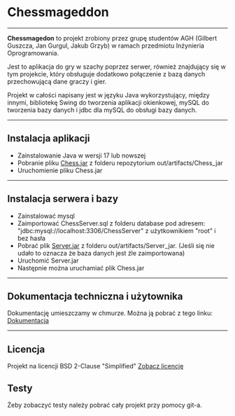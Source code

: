# Chessmageddon
---
**Chessmagedon** to projekt zrobiony przez grupę studentów AGH (Gilbert Guszcza, Jan Gurgul, Jakub Grzyb) w ramach przedmiotu Inżynieria Oprogramowania. 

Jest to aplikacja do gry w szachy poprzez serwer, również znajdujący się w tym projekcie, który obsługuje dodatkowo połączenie z bazą danych przechowującą dane graczy i gier.

Projekt w całości napisany jest w języku Java wykorzystujący, między innymi, bibliotekę Swing do tworzenia aplikacji okienkowej, mySQL do tworzenia bazy danych i jdbc dla mySQL do obsługi bazy danych.

---

## Instalacja aplikacji
 * Zainstalowanie Java w wersji 17 lub nowszej
 * Pobranie pliku [Chess.jar](https://github.com/Isdre/Chessmageddon/blob/master/out/artifacts/Chess_jar/Chess.jar) z folderu repozytorium out/artifacts/Chess_jar
 * Uruchomienie pliku Chess.jar

---

## Instalacja serwera i bazy
* Zainstalować mysql
* Zaimportować ChessServer.sql z folderu database pod adresem: "jdbc:mysql://localhost:3306/ChessServer" z użytkownikiem "root" i bez hasła
* Pobrać plik [Server.jar](https://github.com/Isdre/Chessmageddon/blob/master/out/artifacts/Server_jar/Server.jar) z folderu out/artifacts/Server_jar. (Jeśli się nie udało to oznacza że baza danych jest źle zaimportowana)
* Uruchomić Server.jar
* Następnie można uruchamiać plik Chess.jar

---

## Dokumentacja techniczna i użytownika
Dokumentację umieszczamy w chmurze. Można ją pobrać z tego linku: [Dokumentacja]([link](https://drive.google.com/drive/folders/1jNw_qbgocLBruFItsxFw_-JkBM3K9EvW?usp=sharing))

---

## Licencja
Projekt na licencji BSD 2-Clause "Simplified"
[Zobacz licencję](https://github.com/Isdre/Chessmageddon/blob/master/LICENSE)

## Testy
Żeby zobaczyć testy należy pobrać cały projekt przy pomocy git-a.

